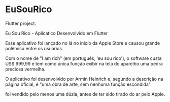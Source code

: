 # EuSouRico

Flutter project.

Eu Sou Rico - Aplicatico Desenvolvido em Flutter

Esse aplicativo foi lançado no lá no inicío da Apple Store e causou grande polêmica entre os usuários.

Com o nome de "I am rich" (em português, 'eu sou rico'), o software custa US$ 999,99 e tem como única função exibir na tela do aparelho uma pedra preciosa vermelha.

O aplicativo foi desenvolvido por Armin Heinrich e, segundo a descrição na página oficial, é "uma obra de arte, sem nenhuma função escondida".

foi vendido pelo menos uma dúzia, antes de ter sido tirado do ar pelo Apple.
